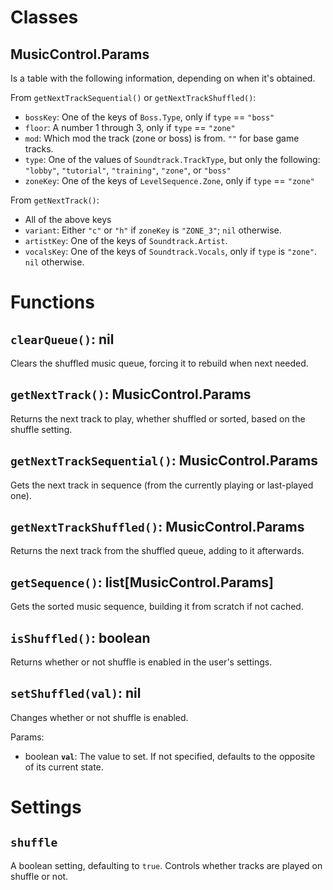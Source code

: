 # Classes
## MusicControl.Params
Is a table with the following information, depending on when it's obtained.

From `getNextTrackSequential()` or `getNextTrackShuffled()`:
- `bossKey`: One of the keys of `Boss.Type`, only if `type` == `"boss"`
- `floor`: A number 1 through 3, only if `type` == `"zone"`
- `mod`: Which mod the track (zone or boss) is from. `""` for base game tracks.
- `type`: One of the values of `Soundtrack.TrackType`, but only the following: `"lobby"`, `"tutorial"`, `"training"`, `"zone"`, or `"boss"`
- `zoneKey`: One of the keys of `LevelSequence.Zone`, only if `type` == `"zone"`

From `getNextTrack()`:
- All of the above keys
- `variant`: Either `"c"` or `"h"` if `zoneKey` is `"ZONE_3"`; `nil` otherwise.
- `artistKey`: One of the keys of `Soundtrack.Artist`.
- `vocalsKey`: One of the keys of `Soundtrack.Vocals`, only if `type` is `"zone"`. `nil` otherwise.

# Functions

## `clearQueue()`: nil
Clears the shuffled music queue, forcing it to rebuild when next needed.

## `getNextTrack()`: MusicControl.Params
Returns the next track to play, whether shuffled or sorted, based on the shuffle setting.

## `getNextTrackSequential()`: MusicControl.Params
Gets the next track in sequence (from the currently playing or last-played one).

## `getNextTrackShuffled()`: MusicControl.Params
Returns the next track from the shuffled queue, adding to it afterwards.

## `getSequence()`: list\[MusicControl.Params\]
Gets the sorted music sequence, building it from scratch if not cached.

## `isShuffled()`: boolean
Returns whether or not shuffle is enabled in the user's settings.

## `setShuffled(val)`: nil
Changes whether or not shuffle is enabled.

Params:
- boolean **`val`**: The value to set. If not specified, defaults to the opposite of its current state.

# Settings
## `shuffle`
A boolean setting, defaulting to `true`. Controls whether tracks are played on shuffle or not.

